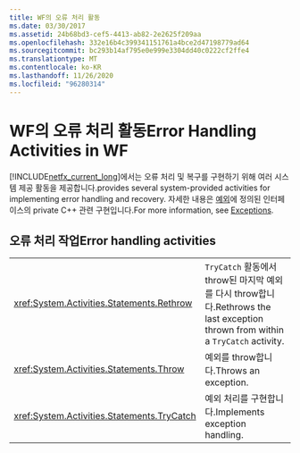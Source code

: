 ```yaml
---
title: WF의 오류 처리 활동
ms.date: 03/30/2017
ms.assetid: 24b68bd3-cef5-4413-ab82-2e2625f209aa
ms.openlocfilehash: 332e16b4c399341151761a4bce2d47198779ad64
ms.sourcegitcommit: bc293b14af795e0e999e3304dd40c0222cf2ffe4
ms.translationtype: MT
ms.contentlocale: ko-KR
ms.lasthandoff: 11/26/2020
ms.locfileid: "96280314"
---
```

# <a name="error-handling-activities-in-wf"></a><span data-ttu-id="4f26a-102">WF의 오류 처리 활동</span><span class="sxs-lookup"><span data-stu-id="4f26a-102">Error Handling Activities in WF</span></span>

[!INCLUDE[netfx_current_long](../../../includes/netfx-current-long-md.md)]<span data-ttu-id="4f26a-103">에서는 오류 처리 및 복구를 구현하기 위해 여러 시스템 제공 활동을 제공합니다.</span><span class="sxs-lookup"><span data-stu-id="4f26a-103">provides several system-provided activities for implementing error handling and recovery.</span></span> <span data-ttu-id="4f26a-104">자세한 내용은 [예외](exceptions.md)에 정의된 인터페이스의 private C++ 관련 구현입니다.</span><span class="sxs-lookup"><span data-stu-id="4f26a-104">For more information, see [Exceptions](exceptions.md).</span></span>  
  
## <a name="error-handling-activities"></a><span data-ttu-id="4f26a-105">오류 처리 작업</span><span class="sxs-lookup"><span data-stu-id="4f26a-105">Error handling activities</span></span>  
  
|||  
|-|-|  
|<xref:System.Activities.Statements.Rethrow>|<span data-ttu-id="4f26a-106">`TryCatch` 활동에서 throw된 마지막 예외를 다시 throw합니다.</span><span class="sxs-lookup"><span data-stu-id="4f26a-106">Rethrows the last exception thrown from within a `TryCatch` activity.</span></span>|  
|<xref:System.Activities.Statements.Throw>|<span data-ttu-id="4f26a-107">예외를 throw합니다.</span><span class="sxs-lookup"><span data-stu-id="4f26a-107">Throws an exception.</span></span>|  
|<xref:System.Activities.Statements.TryCatch>|<span data-ttu-id="4f26a-108">예외 처리를 구현합니다.</span><span class="sxs-lookup"><span data-stu-id="4f26a-108">Implements exception handling.</span></span>|
